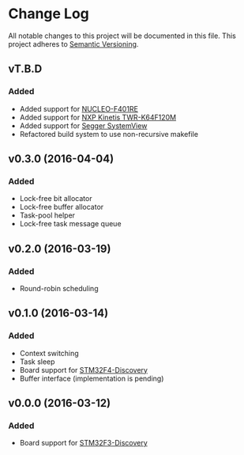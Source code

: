 # Change Log

All notable changes to this project will be documented in this file.
This project adheres to [Semantic Versioning](http://semver.org/).

## vT.B.D

### Added

   - Added support for [NUCLEO-F401RE](http://www.st.com/web/catalog/tools/FM116/SC959/SS1532/LN1847/PF260000)
   - Added support for [NXP Kinetis TWR-K64F120M](http://www.nxp.com/products/sensors/accelerometers/3-axis-accelerometers/kinetis-k64-mcu-tower-system-module:TWR-K64F120M)
   - Added support for [Segger SystemView](https://www.segger.com/systemview.html)
   - Refactored build system to use non-recursive makefile

## v0.3.0 (2016-04-04)

### Added

   - Lock-free bit allocator
   - Lock-free buffer allocator
   - Task-pool helper
   - Lock-free task message queue

## v0.2.0 (2016-03-19)

### Added

   - Round-robin scheduling

## v0.1.0 (2016-03-14)

### Added

   - Context switching
   - Task sleep
   - Board support for [STM32F4-Discovery](http://www.st.com/web/catalog/tools/FM116/SC959/SS1532/PF252419)
   - Buffer interface (implementation is pending)

## v0.0.0 (2016-03-12)

### Added

   - Board support for [STM32F3-Discovery](http://www.st.com/web/catalog/tools/FM116/SC959/SS1532/PF254044)
